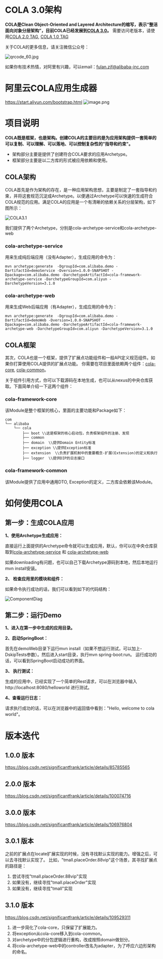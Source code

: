 # COLA 3.0架构
<strong>COLA是Clean Object-Oriented and Layered Architecture的缩写，表示“整洁面向对象分层架构”，目前COLA已经发展到[COLA 3.0](https://blog.csdn.net/significantfrank/article/details/106976804)。</strong>  需要访问老版本，请使用[COLA 2.0 TAG](https://github.com/alibaba/COLA/tree/COLA2.0), [COLA 1.0 TAG](https://github.com/alibaba/COLA/tree/COLA1.0)

关于COLA的更多信息，请关注微信公众号：

![qrcode_60.jpg](https://img-blog.csdnimg.cn/2020110314110321.png#pic_center)

如果你有技术热情，对阿里有兴趣，可以email：fulan.zjf@alibaba-inc.com

# 阿里云COLA应用生成器
https://start.aliyun.com/bootstrap.html
![image.png](https://imgconvert.csdnimg.cn/aHR0cHM6Ly9hdGEyLWltZy5vc3MtY24temhhbmdqaWFrb3UuYWxpeXVuY3MuY29tLzQ4Zjg3MGI5OGQ2Y2VhN2YwNjg2NGUxNzM4N2UwNzE3LnBuZw?x-oss-process=image/format,png)

# 项目说明
**COLA既是框架，也是架构。创建COLA的主要目的是为应用架构提供一套简单的可以复制、可以理解、可以落地、可以控制复杂性的”指导和约束"。**
- 架构部分主要是提供了创建符合COLA要求的应用Archetype。
- 框架部分主要是以二方库的形式被应用依赖和使用。

## COLA架构
COLA首先是作为架构的存在，是一种应用架构思想，主要是制定了一套指导和约束，并将这套规范沉淀成Archetype。以便通过Archetype可以快速的生成符合COLA规范的应用。满足COLA的应用是一个有清晰的依赖关系的分层架构，如下图所示：

![COLA3.1](https://img-blog.csdnimg.cn/20201106130015912.png#pic_center)

我们提供了两个Archetype，分别是cola-archetype-service和cola-archetype-web

### cola-archetype-service
用来生成纯后端应用（没有Adapter），生成应用的命令为：
```
mvn archetype:generate  -DgroupId=com.alibaba.demo -DartifactId=demoService -Dversion=1.0.0-SNAPSHOT -Dpackage=com.alibaba.demo -DarchetypeArtifactId=cola-framework-archetype-service -DarchetypeGroupId=com.aliyun -DarchetypeVersion=3.1.0
```

### cola-archetype-web
用来生成Web后端应用（有Adapter），生成应用的命令为：
```
mvn archetype:generate  -DgroupId=com.alibaba.demo -DartifactId=demoWeb -Dversion=1.0.0-SNAPSHOT -Dpackage=com.alibaba.demo -DarchetypeArtifactId=cola-framework-archetype-web -DarchetypeGroupId=com.aliyun -DarchetypeVersion=3.1.0
```

## COLA框架
其次，COLA也是一个框架，提供了扩展点功能组件和一般API定义规范组件。如果你打算使用COLA提供的扩展点功能。
你需要在项目里面依赖两个组件：[cola-core](https://oss.sonatype.org/#nexus-search;quick~cola-core), [cola-common](https://oss.sonatype.org/#nexus-search;quick~cola-common)。

关于组件引用方式，你可以下载源码在本地生成，也可以从nexus的中央仓库获取。下面简单介绍一下这两个组件：

### cola-framework-core
该Module是整个框架的核心，里面的主要功能和Package如下：
```
com
└── alibaba
    └── cola
        ├── boot \\这是框架的核心启动包，负责框架组件的注册、发现
        ├── common
        ├── domain  \\提供Domain Entity标准
        ├── exception \\提供Exception标准
        ├── extension  \\负责扩展机制中的重要概念-扩展(Extension)的定义和执行
        ├── logger  \\提供DIP的日志接口
```
### cola-framework-common
该Module提供了应用中通用DTO, Exception的定义，二方库会依赖该Module。


# 如何使用COLA

## 第一步：生成COLA应用
**1、使用Archetype生成应用：**

直接运行上面提供的Archetype命令就可以生成应用，默认，你可以在中央仓库获取到[cola-archetype-service](https://oss.sonatype.org/#nexus-search;quick~cola-framework-archetype-service) 和 [cola-archetype-web](https://oss.sonatype.org/#nexus-search;quick~cola-framework-archetype-web)

如果downloading有问题，也可以自己下载Archetype源码到本地，然后本地运行mvn install安装。

**2、 检查应用里的模块和组件：**

如果命令执行成功的话，我们可以看到如下的代码结构：

![ComponentDiag](https://img-blog.csdnimg.cn/20201106134114574.png?x-oss-process=image/watermark,type_ZmFuZ3poZW5naGVpdGk,shadow_10,text_aHR0cHM6Ly9ibG9nLmNzZG4ubmV0L3NpZ25pZmljYW50ZnJhbms=,size_16,color_FFFFFF,t_70#pic_center)

## 第二步：运行Demo
**1、进入在第一步中生成的应用目录。**

**2、启动SpringBoot：**

首先在demoWeb目录下运行mvn install（如果不想运行测试，可以加上-DskipTests参数）。然后进入start目录，执行mvn spring-boot:run。
运行成功的话，可以看到SpringBoot启动成功的界面。

**3、 执行测试：**

生成的应用中，已经实现了一个简单的Rest请求，可以在浏览器中输入 http://localhost:8080/helloworld 进行测试。

**4、查看运行日志：**

请求执行成功的话，可以在浏览器中的返回值中看到："Hello, welcome to cola world"。


# 版本迭代
## 1.0.0 版本
https://blog.csdn.net/significantfrank/article/details/85785565

## 2.0.0 版本
https://blog.csdn.net/significantfrank/article/details/100074716

## 3.0.0 版本
https://blog.csdn.net/significantfrank/article/details/106976804

## 3.0.1 版本
之前的扩展点在locate扩展实现的时候，没有寻找默认实现的能力。增强之后，可以去寻找默认实现了。
比如，"tmall.placeOrder.88vip"这个场景，其寻找扩展点的路径是：
1. 尝试寻找"tmall.placeOrder.88vip"实现
2. 如果没有，继续寻找"tmall.placeOrder"实现
3. 如果没有，继续寻找"tmall"实现

## 3.1.0 版本
https://blog.csdn.net/significantfrank/article/details/109529311
1. 进一步简化了cola-core，只保留了扩展能力。
2. 将exception从cola-core移入到cola-common。
3. 对archetype中的分包逻辑进行重构，改成按照domain做划分。
4. 将cola-archetype-web中的controller改名为adapter，为了呼应六边形架构的命名。

